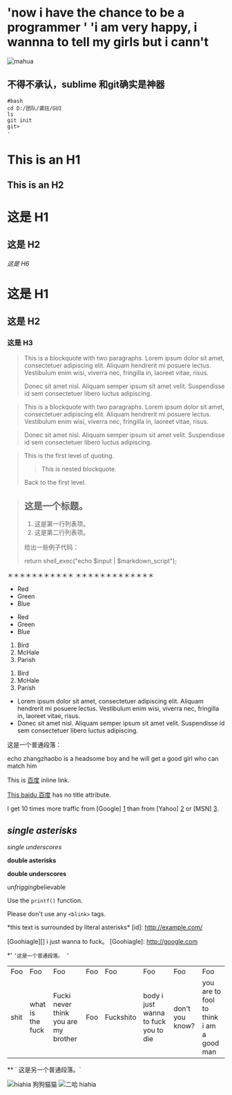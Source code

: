 'now i have the chance to be a programmer '
'i am very happy, i wannna to tell my girls but i cann't
===========

![mahua](mahua-logo.jpg)
## 不得不承认，sublime 和git确实是神器
    #bash
    cd D:/团队/龚珏/GUI
    ls
    git init 
    git>
    -


This is an H1
=============

This is an H2
-------------
# 这是 H1

## 这是 H2

###### 这是 H6


# 这是 H1 #

## 这是 H2 ##

### 这是 H3 ######
> This is a blockquote with two paragraphs. Lorem ipsum dolor sit amet,
> consectetuer adipiscing elit. Aliquam hendrerit mi posuere lectus.
> Vestibulum enim wisi, viverra nec, fringilla in, laoreet vitae, risus.
>
> Donec sit amet nisl. Aliquam semper ipsum sit amet velit. Suspendisse
> id sem consectetuer libero luctus adipiscing.
>
>


> This is a blockquote with two paragraphs. Lorem ipsum dolor sit amet,
consectetuer adipiscing elit. Aliquam hendrerit mi posuere lectus.
Vestibulum enim wisi, viverra nec, fringilla in, laoreet vitae, risus.

> Donec sit amet nisl. Aliquam semper ipsum sit amet velit. Suspendisse
id sem consectetuer libero luctus adipiscing.



> This is the first level of quoting.
>
> > This is nested blockquote.
>
> Back to the first level.




> ## 这是一个标题。
>
> 1. 这是第一行列表项。
> 2. 这是第二行列表项。
>
> 给出一些例子代码：
>
> return shell_exec("echo $input | $markdown_script");


＊＊＊＊＊＊＊＊＊＊＊ ＊＊＊＊＊＊＊＊＊＊＊＊＊

* Red
* Green
* Blue

- Red
- Green
- Blue


1. Bird
2. McHale
3. Parish


<ol>
<li>Bird</li>
<li>McHale</li>
<li>Parish</li>
</ol>




* Lorem ipsum dolor sit amet, consectetuer adipiscing elit.
Aliquam hendrerit mi posuere lectus. Vestibulum enim wisi,
viverra nec, fringilla in, laoreet vitae, risus.
* Donec sit amet nisl. Aliquam semper ipsum sit amet velit.
Suspendisse id sem consectetuer libero luctus adipiscing.




这是一个普通段落：

echo
zhangzhaobo
is
a
headsome
boy
and he
will
get
a
good
girl
who can
match
him





This is [百度](http://www.baidu.com/ "Titlebaidu qunilaomu a ") inline link.

[This baidu 百度](http://www.baidu.com/) has no title attribute.







I get 10 times more traffic from [Google] [1] than from
[Yahoo] [2] or [MSN] [3].

[1]: http://google.com/ "Google"
[2]: http://search.yahoo.com/ "Yahoo Search"
[3]: http://search.msn.com/ "MSN Search"




## *single asterisks*

_single underscores_

**double asterisks**

__double underscores__

un*frigging*believable


Use the `printf()` function.

Please don't use any `<blink>` tags.

\*this text is surrounded by literal asterisks\*
[id]: http://example.com/


[Goohiagle][] i just wanna to fuck。
[Goohiagle]: http://google.com





*'
`‘这是一个普通段落。 ’`
<table>
<tr>
<td>Foo</td>
<td>Foo</td>
<td>Foo</td> <td>Foo</td>
<td>Foo</td>
<td>Foo</td> <td>Foo</td> <td>Foo</td>
<tr>
<td>shit</td>
<td>what
is the fuck </td>
<td>Fucki never think you are my brother </td> <td>Foo</td>
<td>Fuckshito</td>
<td>body i just wanna to fuck you to die</td> <td>don't you know?
</td>
<td>you are to fool to think i am a good man </td>
</tr>
</table>
** ` 这是另一个普通段落。`


![hiahia 狗狗猫猫](http://pic.sc.chinaz.com/files/pic/pic9/201508/apic14052.jpg)
![二哈 hiahia ](http://img05.tooopen.com/images/20150830/tooopen_sy_140703593676.jpg)
